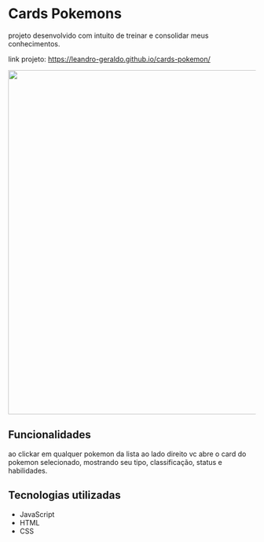 # Cards Pokemons

projeto desenvolvido com intuito de treinar e consolidar meus conhecimentos.

link projeto: https://leandro-geraldo.github.io/cards-pokemon/

<div align="center">
<img src="https://user-images.githubusercontent.com/115590346/221282741-dd857ec6-21b7-4593-bf57-5d40dcced3e2.png" width="700px">
</div>

## Funcionalidades

ao clickar em qualquer pokemon da lista ao lado direito vc abre o card do pokemon selecionado, mostrando seu tipo, classificação, status e habilidades.

## Tecnologias utilizadas

- JavaScript
- HTML
- CSS
